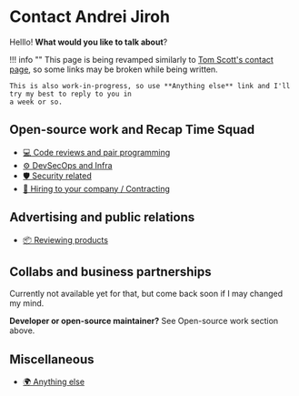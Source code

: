 # Contact Andrei Jiroh

Helllo! **What would you like to talk about**?

!!! info ""
    This page is being revamped similarly to [Tom Scott's contact page](https://www.tomscott.com/contact),
    so some links may be broken while being written.

    This is also work-in-progress, so use **Anything else** link and I'll try my best to reply to you in
    a week or so.

## Open-source work and Recap Time Squad

* [💻 Code reviews and pair programming](./code-reviews.md)
* [⚙ DevSecOps and Infra](./devops.md)
* [🛡 Security related](./security.md)
* [💼 Hiring to your company / Contracting](./work.md)

## Advertising and public relations

* [📦 Reviewing products](product-reviews.md)

## Collabs and business partnerships

Currently not available yet for that, but come back soon if I may changed my mind.

**Developer or open-source maintainer?** See Open-source work section above.

## Miscellaneous

* [🌍 Anything else](./else.md)
